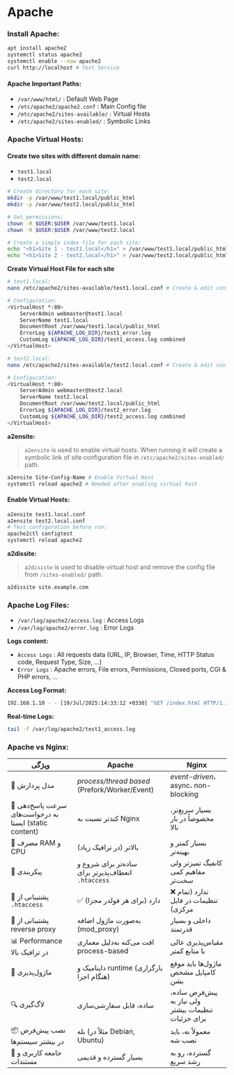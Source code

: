 # Apache

### Install Apache:

```bash
apt install apache2
systemctl status apache2
systemctl enable --now apache2
curl http://localhost # Test Service
```

#### Apache Important Paths:
* `/var/www/html/` : Default Web Page
* `/etc/apache2/apache2.conf` : Main Config file
* `/etc/apache2/sites-available/` : Virtual Hosts
* `/etc/apache2/sites-enabled/` : Symbolic Links

### Apache Virtual Hosts:

#### Create two sites with different domain name:
* `test1.local`
* `test2.local`

```bash
# Create directory for each site:
mkdir -p /var/www/test1.local/public_html
mkdir -p /var/www/test2.local/public_html

# Set permissions:
chown -R $USER:$USER /var/www/test1.local
chown -R $USER:$USER /var/www/test2.local

# Create a simple index file for each site:
echo "<h1>Site 1 - test1.local</h1>" > /var/www/test1.local/public_html/index.html
echo "<h1>Site 2 - test2.local</h1>" > /var/www/test2.local/public_html/index.html
```

**Create Virtual Host File for each site**
```bash
# test1.local:
nano /etc/apache2/sites-available/test1.local.conf # Create & edit config file

# Configuration:
<VirtualHost *:80>
    ServerAdmin webmaster@test1.local
    ServerName test1.local
    DocumentRoot /var/www/test1.local/public_html
    ErrorLog ${APACHE_LOG_DIR}/test1_error.log
    CustomLog ${APACHE_LOG_DIR}/test1_access.log combined
</VirtualHost>

# test2.local:
nano /etc/apache2/sites-available/test2.local.conf # Create & edit config file

# Configuration:
<VirtualHost *:80>
    ServerAdmin webmaster@test2.local
    ServerName test2.local
    DocumentRoot /var/www/test2.local/public_html
    ErrorLog ${APACHE_LOG_DIR}/test2_error.log
    CustomLog ${APACHE_LOG_DIR}/test2_access.log combined
</VirtualHost>
```

**a2ensite:**
> `a2ensite` is used to enable virtual hosts. When running it will create a symbolic link of site configuration file in `/etc/apache2/sites-enabled/` path.
```bash
a2ensite Site-Config-Name # Enable Virtual Host
systemctl reload apache2 # Needed after enabling virtual host
```

#### Enable Virtual Hosts:
```bash
a2ensite test1.local.conf
a2ensite test2.local.conf
# Test configuration before run:
apache2ctl configtest
systemctl reload apache2
```
**a2dissite:**
> `a2disiste` is used to disable virtual host and remove the config file from `/sites-enabled/` path.
```bash
a2dissite site.example.com
```

### Apache Log Files:

* `/var/log/apache2/access.log` : Access Logs
* `/var/log/apache2/error.log` : Error Logs

**Logs content:**
* `Access Logs` : All requests data (URL, IP, Browser, Time, HTTP Status code, Request Type, Size, ...)
* `Error Logs` : Apache errors, File errors, Permissions, Closed ports, CGI & PHP errors, ...

**Access Log Format:**
```bash
192.168.1.10 - - [19/Jul/2025:14:33:12 +0330] "GET /index.html HTTP/1.1" 200 1024 "-" "Mozilla/5.0"
```

**Real-time Logs:**
```bash
tail -f /var/log/apache2/test1_access.log
```

### Apache vs Nginx:

| ویژگی                                                  | **Apache**                                         | **Nginx**                                           |
| ------------------------------------------------------ | -------------------------------------------------- | --------------------------------------------------- |
| 🔁 مدل پردازش                                          | *process/thread based* (Prefork/Worker/Event)      | *event-driven*، async، non-blocking                 |
| 🚀 سرعت پاسخ‌دهی به درخواست‌های ایستا (static content) | کندتر نسبت به Nginx                                | بسیار سریع‌تر، مخصوصاً در بار بالا                  |
| 🔌 مصرف RAM و CPU                                      | بالاتر (در ترافیک زیاد)                            | بسیار کمتر و بهینه‌تر                               |
| 🔧 پیکربندی                                            | ساده‌تر برای شروع و انعطاف‌پذیرتر برای `.htaccess` | کانفیگ تمیزتر ولی مفاهیم کمی سخت‌تر                 |
| 🔐 پشتیبانی از `.htaccess`                             | ✅ دارد (برای هر فولدر مجزا)                        | ❌ ندارد (تمام تنظیمات در فایل مرکزی)                |
| 🔁 پشتیبانی از reverse proxy                           | به‌صورت ماژول اضافه (mod\_proxy)                   | داخلی و بسیار قدرتمند                               |
| 📊 Performance در ترافیک بالا                          | افت می‌کنه به‌دلیل معماری process-based            | مقیاس‌پذیری عالی با منابع کمتر                      |
| 🧩 ماژول‌پذیری                                         | داینامیک و runtime (بارگزاری هنگام اجرا)           | ماژول‌ها باید موقع کامپایل مشخص بشن                 |
| 🔍 لاگ‌گیری                                            | ساده، قابل سفارشی‌سازی                             | پیش‌فرض ساده، ولی نیاز به تنظیمات بیشتر برای جزئیات |
| 📦 نصب پیش‌فرض در بیشتر سیستم‌ها                       | بله (مثلاً در Debian, Ubuntu)                      | معمولاً نه، باید نصب شه                             |
| 👥 جامعه کاربری و مستندات                              | بسیار گسترده و قدیمی                               | گسترده، رو به رشد سریع                              |




